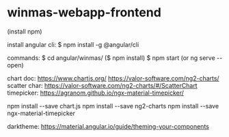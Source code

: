 # winmas-webapp-frontend

(install npm)

install angular cli: 
$ npm install -g @angular/cli

commands:
$ cd angular/winmas/
($ npm install)
$ npm start (or ng serve --open)

chart doc:
https://www.chartjs.org/
https://valor-software.com/ng2-charts/
scatter char:
https://valor-software.com/ng2-charts/#/ScatterChart
timepicker:
https://agranom.github.io/ngx-material-timepicker/

npm install --save chart.js
npm install --save ng2-charts
npm install --save ngx-material-timepicker

darktheme:
https://material.angular.io/guide/theming-your-components